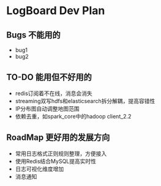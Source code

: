 # LogBoard Dev Plan
## Bugs 不能用的  
- bug1
- bug2

## TO-DO 能用但不好用的
- redis订阅着不在线，消息会消失  
- streaming双写hdfs和elasticsearch拆分解耦，提高容错性
- IP分布图自动调整地图范围
- 依赖去重，如spark_core中的hadoop client_2.2

## RoadMap 更好用的发展方向
- 常用日志格式正则规则整理，方便接入
- 使用Redis结合MySQL提高实时性
- 日志可视化维度增加
- 消息通知
